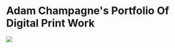 # Adam Champagne's Portfolio Of Digital Print Work

<img src="http://g.recordit.co/ktBlfmJJhu.gif">
